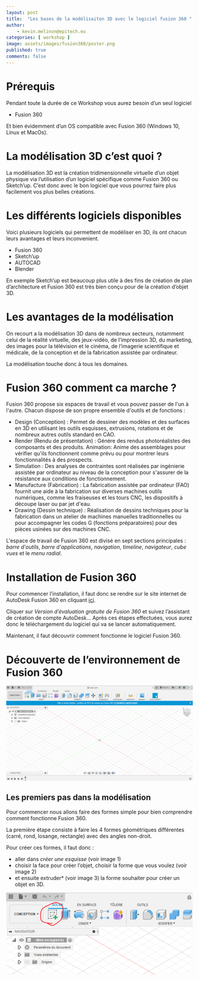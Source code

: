 ```yaml
---
layout: post
title:  "Les bases de la modélisaiton 3D avec le logiciel fusion 360 "
author:
    - kevin.melinon@epitech.eu
categories: [ workshop ]
image: assets/images/fusion360/poster.png
published: true
comments: false
---
```


# Prérequis

Pendant toute la durée de ce Workshop vous aurez besoin d’un seul logiciel
- Fusion 360 

Et bien évidemment d’un OS compatible avec Fusion 360 (Windows 10, Linux et MacOs). 

 

# La modélisation 3D c’est quoi ?

La modélisation 3D est la création tridimensionnelle virtuelle d’un objet physique via l’utilisation d’un logiciel spécifique comme Fusion 360 ou Sketch’up. C’est donc avec le bon logiciel que vous pourrez faire plus facilement vos plus belles créations. 

 

# Les différents logiciels disponibles

Voici plusieurs logiciels qui permettent de modéliser en 3D, ils ont chacun leurs avantages et leurs inconvenient. 

- Fusion 360 
- Sketch’up 
- AUTOCAD 
- Blender 

En exemple Sketch’up est beaucoup plus utile à des fins de création de plan d’architecture et Fusion 360 est très bien conçu pour de la création d’objet 3D.

# Les avantages de la modélisation

On recourt a la modélisation 3D dans de nombreux secteurs, notamment celui de la réalité virtuelle, des jeux-vidéo, de l’impression 3D, du marketing, des images pour la télévision et le cinéma, de l’imagerie scientifique et médicale, de la conception et de la fabrication assistée par ordinateur. 

La modélisation touche donc à tous les domaines. 

# Fusion 360 comment ca marche ?

Fusion 360 propose six espaces de travail et vous pouvez passer de l'un à l'autre. Chacun dispose de son propre ensemble d'outils et de fonctions :  

- Design (Conception) : Permet de dessiner des modèles et des surfaces en 3D en utilisant les outils esquisses, extrusions, rotations et de nombreux autres outils standard en CAO.  
- Render (Rendu de présentation) : Génère des rendus photoréalistes des composants et des produits. Animation:  Anime des assemblages pour vérifier qu'ils fonctionnent comme prévu ou pour montrer leurs fonctionnalités à des prospects.  
- Simulation : Des analyses de contraintes sont réalisées par ingénierie assistée par ordinateur au niveau de la conception pour s'assurer de la résistance aux conditions de fonctionnement.  
- Manufacture (Fabrication) : La fabrication assistée par ordinateur (FAO) fournit une aide à la fabrication sur diverses machines outils numériques, comme les fraiseuses et les tours CNC, les dispositifs à découpe laser ou par jet d'eau.  
- Drawing (Dessin technique) : Réalisation de dessins techniques pour la fabrication dans un atelier de machines manuelles traditionnelles ou pour accompagner les codes G (fonctions préparatoires) pour des pièces usinées sur des machines CNC. 

L'espace de travail de Fusion 360 est divisé en sept sections principales : *barre d'outils*, *barre d'applications*, *navigation*, *timeline*, *navigateur*, *cube vues* et le *menu radial*. 

# Installation de Fusion 360

Pour commencer l’installation, il faut donc se rendre sur le site internet de AutoDesk Fusion 360 en cliquant [ici][1].

Cliquer sur *Version d’évaluation gratuite de Fusion 360* et suivez l’assistant de création de compte AutoDesk... Après ces étapes effectuées, vous aurez donc le téléchargement du logiciel qui va se lancer automatiquement. 

Maintenant, il faut découvrir comment fonctionne le logiciel Fusion 360. 

# Découverte de l’environnement de Fusion 360

![Interface](../assets/images/fusion360/fusion-decouverte-interface.png)

## Les premiers pas dans la modélisation

Pour commencer nous allons faire des formes simple pour bien comprendre comment fonctionne Fusion 360. 

La première étape consiste à faire les 4 formes géométriques différentes (carré, rond, losange, rectangle) avec des angles non-droit. 

Pour créer ces formes, il faut donc : 
- aller dans *créer une esquisse* (voir image 1)
- choisir la face pour créer l’objet, choisir la forme que vous voulez (voir image 2)
- et ensuite extruder* (voir image 3) la forme souhaiter pour créer un objet en 3D. 

![Image1](../assets/images/fusion360/fusion-solide-1.png)

[1]: https://www.autodesk.fr/products/fusion-360/free-trial?mktvar002=3704586|SEM|10385045225|104319581678|aud-478645694535:kwd-296858597885&ef_id=Cj0KCQjwxJqHBhC4ARIsAChq4asbO49jTCxhDIGTNYucOiLMqVcY-y-Pu0QFK6MBTYZ9Yxvb_w-aZ8saAvo5EALw_wcB:G:s&s_kwcid=AL!11172!3!514680126634!e!!g!!fusion%20360%20install!10385045225!104319581678&mkwid=s|pcrid|514680126634|pkw|fusion%20360%20install|pmt|e|pdv|c|slid||pgrid|104319581678|ptaid|aud-478645694535:kwd-296858597885|pid|&utm_medium=cpc&utm_source=google&utm_campaign=&utm_term=fusion%20360%20install&utm_content=s|pcrid|514680126634|pkw|fusion%20360%20install|pmt|e|pdv|c|slid||pgrid|104319581678|ptaid|aud-478645694535:kwd-296858597885|&gclid=Cj0KCQjwxJqHBhC4ARIsAChq4asbO49jTCxhDIGTNYucOiLMqVcY-y-Pu0QFK6MBTYZ9Yxvb_w-aZ8saAvo5EALw_wcB
